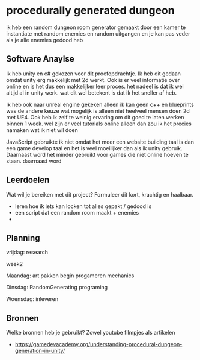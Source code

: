 # procedurally generated dungeon

ik heb een random dungeon room generator gemaakt door een kamer te instantiate met random enemies en random uitgangen en je kan pas veder als je alle enemies gedood heb

 

## Software Anaylse 
Ik heb unity en c# gekozen voor dit proefopdrachtje. Ik heb dit gedaan omdat unity erg makkelijk met 2d werkt.
Ook is er veel informatie over online en is het dus een makkelijker leer proces. het nadeel is dat ik wel altijd al in unity werk.
wat dit wel betekent is dat ik het sneller af heb.

Ik heb ook naar unreal engine gekeken alleen ik kan geen c++ en blueprints was de andere keuze wat mogelijk is alleen niet heelveel mensen doen 2d met UE4. Ook heb ik zelf te weinig ervaring om dit goed te laten werken binnen 1 week. 
wel zijn er veel tutorials online alleen dan zou ik het precies namaken wat ik niet wil doen

JavaScript gebruikte ik niet omdat het meer een website building taal is dan een game develop taal en het is veel moeilijker dan als ik unity gebruik. Daarnaast word het minder gebruikt voor games die niet online hoeven te staan.
daarnaast word




## Leerdoelen 
Wat wil je bereiken met dit project? Formuleer dit kort, krachtig en haalbaar.
- leren hoe ik iets kan locken tot alles gepakt / gedood is
- een script dat een random room maakt + enemies 
- 

## Planning 

vrijdag: research

week2

Maandag: art pakken begin progameren mechanics 

Dinsdag: RandomGenerating programing

Woensdag: inleveren


## Bronnen
Welke bronnen heb je gebruikt? Zowel youtube filmpjes als artikelen

- https://gamedevacademy.org/understanding-procedural-dungeon-generation-in-unity/

